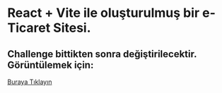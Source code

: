# React + Vite ile oluşturulmuş bir e-Ticaret Sitesi.

## Challenge bittikten sonra değiştirilecektir. Görüntülemek için:
[Buraya Tıklayın](https://aurotemchallenge.netlify.app/)
